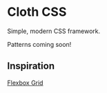 Cloth CSS
=========

Simple, modern CSS framework.

Patterns coming soon!

Inspiration
-----------
[Flexbox Grid](http://flexboxgrid.com)
